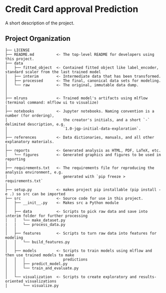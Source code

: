 Credit Card approval Prediction
==============================

A short description of the project.

Project Organization
------------

    ├── LICENSE
    ├── README.md          <- The top-level README for developers using this project.
    ├── data
    │   ├── fitted_object  <- Contained fitted object like label_encoder, standard scaler from the last trained model
    │   ├── interim        <- Intermediate data that has been transformed.
    │   ├── processed      <- The final, canonical data sets for modeling.
    │   └── raw            <- The original, immutable data dump.
    │
    │
    ├── mlruns             <- Trained model's artifacts using mlflow (terminal command: mlflow ui to visualize)
    │
    ├── notebooks          <- Jupyter notebooks. Naming convention is a number (for ordering),
    │                         the creator's initials, and a short `-` delimited description, e.g.
    │                         `1.0-jqp-initial-data-exploration`.
    │
    ├── references         <- Data dictionaries, manuals, and all other explanatory materials.
    │
    ├── reports            <- Generated analysis as HTML, PDF, LaTeX, etc.
    │   └── figures        <- Generated graphics and figures to be used in reporting
    │
    ├── requirements.txt   <- The requirements file for reproducing the analysis environment, e.g.
    │                         generated with `pip freeze > requirements.txt`
    │
    ├── setup.py           <- makes project pip installable (pip install -e .) so src can be imported
    ├── src                <- Source code for use in this project.
    │   ├── __init__.py    <- Makes src a Python module
    │   │
    │   ├── data           <- Scripts to pick raw data and save into interim folder for further processing
    │   │   └── make_dataset.py
    |   |   └── process_data.py
    │   │
    │   ├── features       <- Scripts to turn raw data into features for modeling
    │   │   └── build_features.py 
    │   │
    │   ├── models         <- Scripts to train models using mlflow and then use trained models to make
    │   │   │                 predictions
    │   │   ├── predict_model.py
    │   │   └── train_and_evaluate.py
    │   │
    │   └── visualization  <- Scripts to create exploratory and results-oriented visualizations
    │       └── visualize.py

